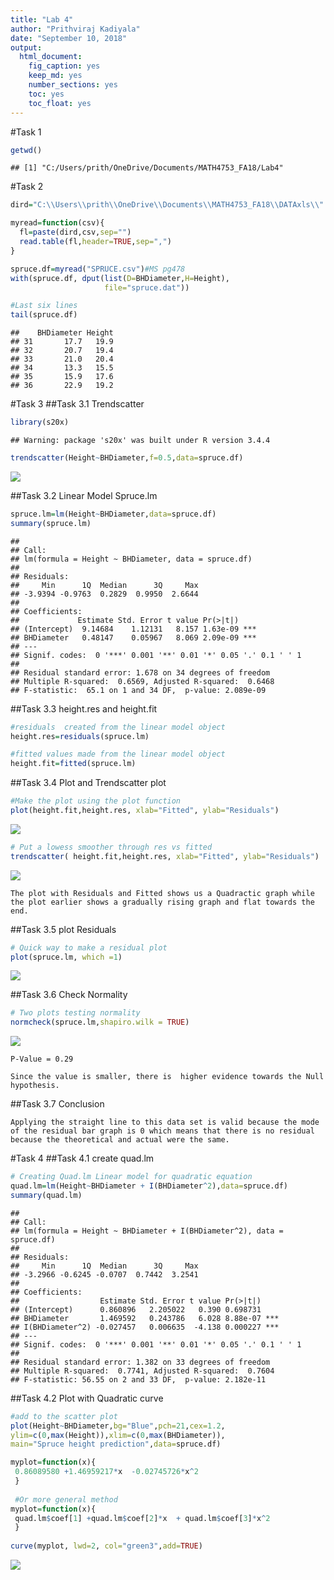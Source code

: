 ```yaml
---
title: "Lab 4"
author: "Prithviraj Kadiyala"
date: "September 10, 2018"
output:
  html_document:
    fig_caption: yes
    keep_md: yes
    number_sections: yes
    toc: yes
    toc_float: yes
---
```





#Task 1

```r
getwd()
```

```
## [1] "C:/Users/prith/OneDrive/Documents/MATH4753_FA18/Lab4"
```

#Task 2

```r
dird="C:\\Users\\prith\\OneDrive\\Documents\\MATH4753_FA18\\DATAxls\\"

myread=function(csv){
  fl=paste(dird,csv,sep="")
  read.table(fl,header=TRUE,sep=",")
}

spruce.df=myread("SPRUCE.csv")#MS pg478
with(spruce.df, dput(list(D=BHDiameter,H=Height), 
                     file="spruce.dat"))

#Last six lines
tail(spruce.df)
```

```
##    BHDiameter Height
## 31       17.7   19.9
## 32       20.7   19.4
## 33       21.0   20.4
## 34       13.3   15.5
## 35       15.9   17.6
## 36       22.9   19.2
```

#Task 3
##Task 3.1 Trendscatter

```r
library(s20x)
```

```
## Warning: package 's20x' was built under R version 3.4.4
```

```r
trendscatter(Height~BHDiameter,f=0.5,data=spruce.df)
```

![](Lab4RMD_files/figure-html/unnamed-chunk-3-1.png)<!-- -->

##Task 3.2 Linear Model Spruce.lm

```r
spruce.lm=lm(Height~BHDiameter,data=spruce.df)
summary(spruce.lm)
```

```
## 
## Call:
## lm(formula = Height ~ BHDiameter, data = spruce.df)
## 
## Residuals:
##     Min      1Q  Median      3Q     Max 
## -3.9394 -0.9763  0.2829  0.9950  2.6644 
## 
## Coefficients:
##             Estimate Std. Error t value Pr(>|t|)    
## (Intercept)  9.14684    1.12131   8.157 1.63e-09 ***
## BHDiameter   0.48147    0.05967   8.069 2.09e-09 ***
## ---
## Signif. codes:  0 '***' 0.001 '**' 0.01 '*' 0.05 '.' 0.1 ' ' 1
## 
## Residual standard error: 1.678 on 34 degrees of freedom
## Multiple R-squared:  0.6569,	Adjusted R-squared:  0.6468 
## F-statistic:  65.1 on 1 and 34 DF,  p-value: 2.089e-09
```

##Task 3.3 height.res and height.fit

```r
#residuals  created from the linear model object
height.res=residuals(spruce.lm)

#fitted values made from the linear model object
height.fit=fitted(spruce.lm)
```

##Task 3.4 Plot and Trendscatter plot

```r
#Make the plot using the plot function 
plot(height.fit,height.res, xlab="Fitted", ylab="Residuals")
```

![](Lab4RMD_files/figure-html/unnamed-chunk-6-1.png)<!-- -->

```r
# Put a lowess smoother through res vs fitted
trendscatter( height.fit,height.res, xlab="Fitted", ylab="Residuals")
```

![](Lab4RMD_files/figure-html/unnamed-chunk-6-2.png)<!-- -->

```
The plot with Residuals and Fitted shows us a Quadractic graph while the plot earlier shows a gradually rising graph and flat towards the end.

```

##Task 3.5 plot Residuals

```r
# Quick way to make a residual plot
plot(spruce.lm, which =1)
```

![](Lab4RMD_files/figure-html/unnamed-chunk-7-1.png)<!-- -->

##Task 3.6 Check Normality

```r
# Two plots testing normality
normcheck(spruce.lm,shapiro.wilk = TRUE)
```

![](Lab4RMD_files/figure-html/unnamed-chunk-8-1.png)<!-- -->

```
P-Value = 0.29

Since the value is smaller, there is  higher evidence towards the Null hypothesis.
```

##Task 3.7 Conclusion
```
Applying the straight line to this data set is valid because the mode of the residual bar graph is 0 which means that there is no residual because the theoretical and actual were the same.
```

#Task 4
##Task 4.1 create quad.lm

```r
# Creating Quad.lm Linear model for quadratic equation
quad.lm=lm(Height~BHDiameter + I(BHDiameter^2),data=spruce.df)
summary(quad.lm)
```

```
## 
## Call:
## lm(formula = Height ~ BHDiameter + I(BHDiameter^2), data = spruce.df)
## 
## Residuals:
##     Min      1Q  Median      3Q     Max 
## -3.2966 -0.6245 -0.0707  0.7442  3.2541 
## 
## Coefficients:
##                  Estimate Std. Error t value Pr(>|t|)    
## (Intercept)      0.860896   2.205022   0.390 0.698731    
## BHDiameter       1.469592   0.243786   6.028 8.88e-07 ***
## I(BHDiameter^2) -0.027457   0.006635  -4.138 0.000227 ***
## ---
## Signif. codes:  0 '***' 0.001 '**' 0.01 '*' 0.05 '.' 0.1 ' ' 1
## 
## Residual standard error: 1.382 on 33 degrees of freedom
## Multiple R-squared:  0.7741,	Adjusted R-squared:  0.7604 
## F-statistic: 56.55 on 2 and 33 DF,  p-value: 2.182e-11
```

##Task 4.2 Plot with Quadratic curve

```r
#add to the scatter plot
plot(Height~BHDiameter,bg="Blue",pch=21,cex=1.2,
ylim=c(0,max(Height)),xlim=c(0,max(BHDiameter)), 
main="Spruce height prediction",data=spruce.df)

myplot=function(x){
 0.86089580 +1.46959217*x  -0.02745726*x^2
 }
 
 #Or more general method
myplot=function(x){
 quad.lm$coef[1] +quad.lm$coef[2]*x  + quad.lm$coef[3]*x^2
 } 
 
curve(myplot, lwd=2, col="green3",add=TRUE)
```

![](Lab4RMD_files/figure-html/unnamed-chunk-10-1.png)<!-- -->

